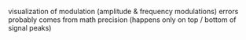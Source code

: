 visualization of modulation (amplitude & frequency modulations)
errors probably comes from math precision (happens only on top / bottom of signal peaks)
